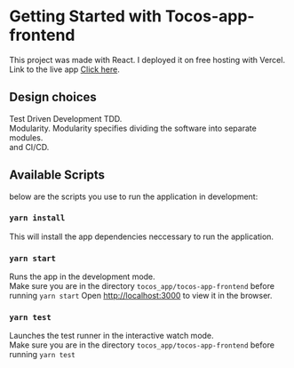 # Getting Started with Tocos-app-frontend

This project was made with React.
I deployed it on free hosting with Vercel. Link to the live app [Click here](https://tocos-app-frontend.vercel.app).

## Design choices

Test Driven Development TDD.\
Modularity. Modularity specifies dividing the software into separate modules.\
and CI/CD.

## Available Scripts

below are the scripts you use to run the application in development:

### `yarn install`

This will install the app dependencies neccessary to run the application.

### `yarn start`

Runs the app in the development mode.\
Make sure you are in the directory `tocos_app/tocos-app-frontend` before running `yarn start`
Open [http://localhost:3000](http://localhost:3000) to view it in the browser.

### `yarn test`

Launches the test runner in the interactive watch mode.\
Make sure you are in the directory `tocos_app/tocos-app-frontend` before running `yarn test`
